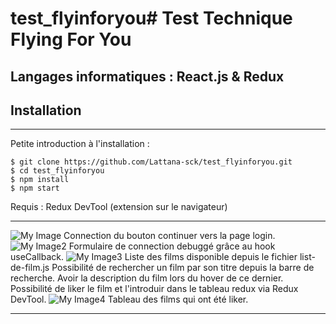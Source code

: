 # test_flyinforyou# Test Technique Flying For You
## Langages informatiques : React.js & Redux
## Installation
***
Petite introduction à l'installation :
```
$ git clone https://github.com/Lattana-sck/test_flyinforyou.git
$ cd test_flyinforyou
$ npm install
$ npm start
```
Requis : Redux DevTool (extension sur le navigateur)

***
![My Image](../img/img_test.png)
Connection du bouton continuer vers la page login.
![My Image2](../img/img_test1.png)
Formulaire de connection debuggé grâce au hook useCallback.
![My Image3](../img/img_test2.png)
Liste des films disponible depuis le fichier list-de-film.js
Possibilité de rechercher un film par son titre depuis la barre de recherche.
Avoir la description du film lors du hover de ce dernier.
Possibilité de liker le film et l'introduir dans le tableau redux via Redux DevTool.
![My Image4](../img/img_test3.png)
Tableau des films qui ont été liker.

***
